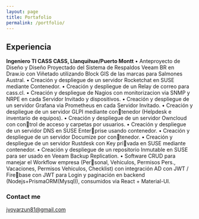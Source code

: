 ```yaml
---
layout: page
title: Portafolio
permalink: /portfolio/
---
```



## Experiencia

**Ingeniero TI CASS CASS, Llanquihue/Puerto Montt**
• Anteproyecto de Diseño y Diseño Proyectado del Sistema de Respaldos Veeam BR en Draw.io con Viñetado utilizando Block GIS de las marcas para Salmones Austral.
• Creación y despliegue de un servidor Rocketchat en SUSE mediante Contenedor.
• Creación y despliegue de un Relay de correo para cass.cl.
• Creación y despliegue de Nagios con monitorizacion via SNMP y NRPE en cada Servidor Invitado y dispositivos.
• Creación y despliegue de un servidor Grafana via Prometheus en cada Servidor Invitado.
• Creación y despliegue de un servidor GLPI mediante contenedor (Helpdesk e inventario de equipos).
• Creación y despliegue de un servidor Owncloud con control de acceso y carpetas por usuarios.
• Creación y despliegue de un servidor DNS en SUSE Enterprise usando contenedor.
• Creación y despliegue de un servidor Documize por contenedor.
• Creación y despliegue de un servidor Rustdesk con Key privada en SUSE mediante contenedor.
• Creación y despliegue de un repositorio Inmutable en SUSE para ser usado en Veeam Backup Replication.
• Software CRUD para manejar el Workflow empresa (Personal, Vehiculos, Permisos Pers., Vacaciones, Permisos
Vehiculos, Checklist) con integración AD con JWT / Firebase con JWT para Login y paginación en backend (Nodejs+PrismaORM(Mysql)), consumidos via React + Material-UI.


### Contact me

[jvoyarzun81@gmail.com](mailto:jvoyarzun81@gmail.com)
